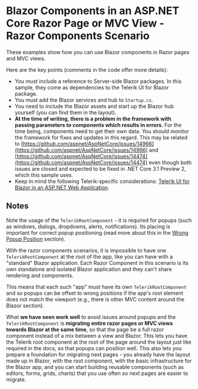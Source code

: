 # Blazor Components in an ASP.NET Core Razor Page or MVC View - Razor Components Scenario

These examples show how you can use Blazor components in Razor pages and MVC views.

Here are the key points (comments in the code offer more details):
* You must include a reference to Server-side Blazor packages. In this sample, they come as dependencies to the Telerik UI for Blazor package.
* You must add the Blazor services and hub to `Startup.cs`.
* You need to include the Blazor assets and start up the Blazor hub yourself (you can find them in the layout).
* **At the time of writing, there is a problem in the framework with passing parameters to components which results in errors**. For the time being, components need to get their own data. You should monitor the framework for fixes and updates in this regard. This may be related to [https://github.com/aspnet/AspNetCore/issues/14966](https://github.com/aspnet/AspNetCore/issues/14966) and [https://github.com/aspnet/AspNetCore/issues/14474](https://github.com/aspnet/AspNetCore/issues/14474) even though both issues are closed and expected to be fixed in .NET Core 3.1 Preview 2, which this sample uses.
* Keep in mind the following Telerik-specific considerations: [Telerik UI for Blazor in an ASP.NET Web Application](https://docs.telerik.com/blazor-ui/knowledge-base/blazor-in-asp-net).

## Notes

Note the usage of the `TelerikRootComponent` - it is required for popups (such as windows, dialogs, dropdowns, alerts, notifications). Its placing is important for correct popup positioning (read more about this in the <a href="https://docs.telerik.com/blazor-ui/troubleshooting/general-issues#wrong-popup-position" target="_blank">Wrong Popup Position</a> section).

With the razor components scenarios, it is impossible to have one `TelerikRootComponent` at the root of the app, like you can have with a "standard" Blazor application. Each Razor Component in this scenario is its own standalone and isolated Blazor application and they can't share rendering and components.

This means that each such "app" must have its own `TelerikRootComponent` and so popups can be offset to wrong positions if the app's root element does not match the viewport (e.g., there is other MVC content around the Blazor section).

What **we have seen work well** to avoid issues around popups and the `TelerikRootComponent` is **migrating entire razor pages or MVC views towards Blazor at the same time**, so that the page be a full razor component instead of a mix between a view and Blazor. This lets you have the Telerik root component at the root of the page around the layout just like required in the docs, so that popups can position well. This also lets you prepare a foundation for migrating next pages  - you already have the layout made up in Blazor, with the root component, with the basic infrastructure for the Blazor app, and you can start building reusable components (such as editors, forms, grids, charts) that you use often so next pages are easier to migrate.
